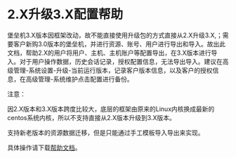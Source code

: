 

# 2.X升级3.X配置帮助

堡垒机3.X版本因框架改动，故不能直接使用升级包的方式直接从2.X升级3.X,；需要客户新购3.0版本的堡垒机，并进行资源、账号、用户进行导出和导入。故出此文档，帮助2.X的用户将用户、主机、主机账户等配置导出，在3.X版本进行导入。对于用户操作数据，历史会话记录，授权配置信息，无法导出导入。建议在高级管理-系统设置-升级-当前运行版本，记录客户版本信息，以及客户的授权信息，在高级管理-系统维护点击配置进行备份。

注意：

因2.X版本和3.X版本跨度比较大，底层的框架由原来的Linux内核换成<wrap
em>最新的centos系统内核</wrap>，所以不支持直接从2.X版本升级到3.X版本。

支持新老版本的资源数据迁移，但是<wrap em>只能通过手工模板导入导出</wrap>来实现。

<wrap
hi>具体操作请下载[帮助文档](http://uhas2017.cn-gd.ufileos.com/%E6%97%97%E8%88%B0%E7%89%88%E5%A0%A1%E5%9E%92%E6%9C%BA2.X%E5%8D%87%E7%BA%A73.X%E9%85%8D%E7%BD%AE%E5%AF%BC%E5%85%A5%E6%96%87%E6%A1%A3.docx)。</wrap>
